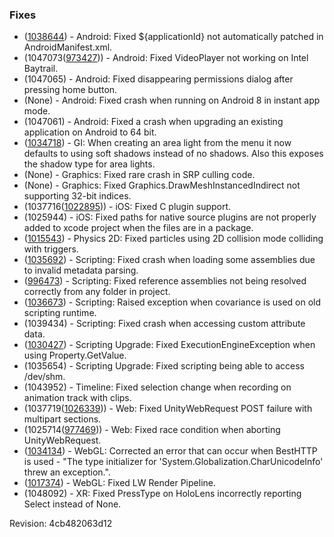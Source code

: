 ### Fixes

*   ([1038644](https://issuetracker.unity3d.com/product/unity/issues/guid/1038644/)) - Android: Fixed ${applicationId} not automatically patched in AndroidManifest.xml.
*   (1047073([973427](https://issuetracker.unity3d.com/product/unity/issues/guid/973427/))) - Android: Fixed VideoPlayer not working on Intel Baytrail.
*   (1047065) - Android: Fixed disappearing permissions dialog after pressing home button.
*   (None) - Android: Fixed crash when running on Android 8 in instant app mode.
*   (1047061) - Android: Fixed a crash when upgrading an existing application on Android to 64 bit.
*   ([1034718](https://issuetracker.unity3d.com/product/unity/issues/guid/1034718/)) - GI: When creating an area light from the menu it now defaults to using soft shadows instead of no shadows. Also this exposes the shadow type for area lights.
*   (None) - Graphics: Fixed rare crash in SRP culling code.
*   (None) - Graphics: Fixed Graphics.DrawMeshInstancedIndirect not supporting 32-bit indices.
*   (1037716([1022895](https://issuetracker.unity3d.com/product/unity/issues/guid/1022895/))) - iOS: Fixed C plugin support.
*   (1025944) - iOS: Fixed paths for native source plugins are not properly added to xcode project when the files are in a package.
*   ([1015543](https://issuetracker.unity3d.com/product/unity/issues/guid/1015543/)) - Physics 2D: Fixed particles using 2D collision mode colliding with triggers.
*   ([1035692](https://issuetracker.unity3d.com/product/unity/issues/guid/1035692/)) - Scripting: Fixed crash when loading some assemblies due to invalid metadata parsing.
*   ([996473](https://issuetracker.unity3d.com/product/unity/issues/guid/996473/)) - Scripting: Fixed reference assemblies not being resolved correctly from any folder in project.
*   ([1036673](https://issuetracker.unity3d.com/product/unity/issues/guid/1036673/)) - Scripting: Raised exception when covariance is used on old scripting runtime.
*   (1039434) - Scripting: Fixed crash when accessing custom attribute data.
*   ([1030427](https://issuetracker.unity3d.com/product/unity/issues/guid/1030427/)) - Scripting Upgrade: Fixed ExecutionEngineException when using Property.GetValue.
*   (1035654) - Scripting Upgrade: Fixed scripting being able to access /dev/shm.
*   (1043952) - Timeline: Fixed selection change when recording on animation track with clips.
*   (1037719([1026339](https://issuetracker.unity3d.com/product/unity/issues/guid/1026339/))) - Web: Fixed UnityWebRequest POST failure with multipart sections.
*   (1025714([977469](https://issuetracker.unity3d.com/product/unity/issues/guid/977469/))) - Web: Fixed race condition when aborting UnityWebRequest.
*   ([1034134](https://issuetracker.unity3d.com/product/unity/issues/guid/1034134/)) - WebGL: Corrected an error that can occur when BestHTTP is used - "The type initializer for 'System.Globalization.CharUnicodeInfo' threw an exception.".
*   ([1017374](https://issuetracker.unity3d.com/product/unity/issues/guid/1017374/)) - WebGL: Fixed LW Render Pipeline.
*   (1048092) - XR: Fixed PressType on HoloLens incorrectly reporting Select instead of None.

Revision: 4cb482063d12
